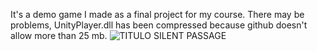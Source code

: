 It's a demo game I made as a final project for my course. There may be problems, UnityPlayer.dll has been compressed because github doesn't allow more than 25 mb.
![TITULO SILENT PASSAGE](https://github.com/user-attachments/assets/5862810f-4ec6-4327-987c-4aa802418092)
